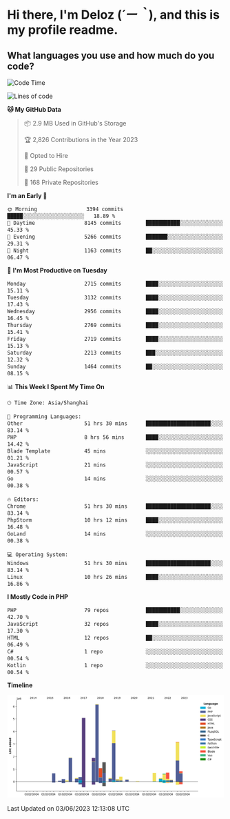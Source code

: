 # **Hi there, I'm Deloz (*´ー｀*), and this is my profile readme.**

## **What languages you use and how much do you code?**

<!--START_SECTION:waka-->
![Code Time](http://img.shields.io/badge/Code%20Time-1%2C607%20hrs%2029%20mins-blue)

![Lines of code](https://img.shields.io/badge/From%20Hello%20World%20I%27ve%20Written-30.9%20million%20lines%20of%20code-blue)

**🐱 My GitHub Data** 

> 📦 2.9 MB Used in GitHub's Storage 
 > 
> 🏆 2,826 Contributions in the Year 2023
 > 
> 💼 Opted to Hire
 > 
> 📜 29 Public Repositories 
 > 
> 🔑 168 Private Repositories 
 > 
**I'm an Early 🐤** 

```text
🌞 Morning                3394 commits        █████░░░░░░░░░░░░░░░░░░░░   18.89 % 
🌆 Daytime                8145 commits        ███████████░░░░░░░░░░░░░░   45.33 % 
🌃 Evening                5266 commits        ███████░░░░░░░░░░░░░░░░░░   29.31 % 
🌙 Night                  1163 commits        ██░░░░░░░░░░░░░░░░░░░░░░░   06.47 % 
```
📅 **I'm Most Productive on Tuesday** 

```text
Monday                   2715 commits        ████░░░░░░░░░░░░░░░░░░░░░   15.11 % 
Tuesday                  3132 commits        ████░░░░░░░░░░░░░░░░░░░░░   17.43 % 
Wednesday                2956 commits        ████░░░░░░░░░░░░░░░░░░░░░   16.45 % 
Thursday                 2769 commits        ████░░░░░░░░░░░░░░░░░░░░░   15.41 % 
Friday                   2719 commits        ████░░░░░░░░░░░░░░░░░░░░░   15.13 % 
Saturday                 2213 commits        ███░░░░░░░░░░░░░░░░░░░░░░   12.32 % 
Sunday                   1464 commits        ██░░░░░░░░░░░░░░░░░░░░░░░   08.15 % 
```


📊 **This Week I Spent My Time On** 

```text
🕑︎ Time Zone: Asia/Shanghai

💬 Programming Languages: 
Other                    51 hrs 30 mins      █████████████████████░░░░   83.14 % 
PHP                      8 hrs 56 mins       ████░░░░░░░░░░░░░░░░░░░░░   14.42 % 
Blade Template           45 mins             ░░░░░░░░░░░░░░░░░░░░░░░░░   01.21 % 
JavaScript               21 mins             ░░░░░░░░░░░░░░░░░░░░░░░░░   00.57 % 
Go                       14 mins             ░░░░░░░░░░░░░░░░░░░░░░░░░   00.38 % 

🔥 Editors: 
Chrome                   51 hrs 30 mins      █████████████████████░░░░   83.14 % 
PhpStorm                 10 hrs 12 mins      ████░░░░░░░░░░░░░░░░░░░░░   16.48 % 
GoLand                   14 mins             ░░░░░░░░░░░░░░░░░░░░░░░░░   00.38 % 

💻 Operating System: 
Windows                  51 hrs 30 mins      █████████████████████░░░░   83.14 % 
Linux                    10 hrs 26 mins      ████░░░░░░░░░░░░░░░░░░░░░   16.86 % 
```

**I Mostly Code in PHP** 

```text
PHP                      79 repos            ███████████░░░░░░░░░░░░░░   42.70 % 
JavaScript               32 repos            ████░░░░░░░░░░░░░░░░░░░░░   17.30 % 
HTML                     12 repos            ██░░░░░░░░░░░░░░░░░░░░░░░   06.49 % 
C#                       1 repo              ░░░░░░░░░░░░░░░░░░░░░░░░░   00.54 % 
Kotlin                   1 repo              ░░░░░░░░░░░░░░░░░░░░░░░░░   00.54 % 
```



**Timeline**

![Lines of Code chart](https://raw.githubusercontent.com/deloz/deloz/main/assets/bar_graph.png)


 Last Updated on 03/06/2023 12:13:08 UTC
<!--END_SECTION:waka-->
